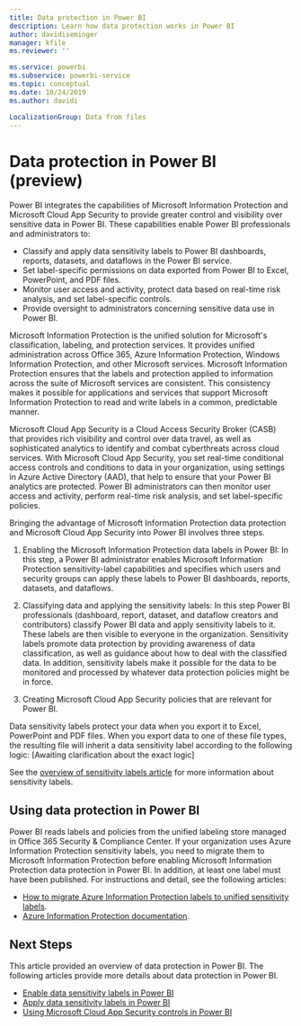 ```yaml
---
title: Data protection in Power BI
description: Learn how data protection works in Power BI
author: davidiseminger
manager: kfile
ms.reviewer: ''

ms.service: powerbi
ms.subservice: powerbi-service
ms.topic: conceptual
ms.date: 10/24/2019
ms.author: davidi

LocalizationGroup: Data from files
---
```

# Data protection in Power BI (preview)

Power BI integrates the capabilities of Microsoft Information Protection and Microsoft Cloud App Security to provide greater control and visibility over sensitive data in Power BI. These capabilities enable Power BI professionals and administrators to:

* Classify and apply data sensitivity labels to Power BI dashboards, reports, datasets, and dataflows in the Power BI service.
* Set label-specific permissions on data exported from Power BI to Excel, PowerPoint, and PDF files. 
* Monitor user access and activity, protect data based on real-time risk analysis, and set label-specific controls. 
* Provide oversight to administrators concerning sensitive data use in Power BI.

Microsoft Information Protection is the unified solution for Microsoft's classification, labeling, and protection services. It provides unified administration across Office 365, Azure Information Protection, Windows Information Protection, and other Microsoft services. Microsoft Information Protection ensures that the labels and protection applied to information across the suite of Microsoft services are consistent. This consistency makes it possible for applications and services that support Microsoft Information Protection to read and write labels in a common, predictable manner.

Microsoft Cloud App Security is a Cloud Access Security Broker (CASB) that provides rich visibility and control over data travel, as well as sophisticated analytics to identify and combat cyberthreats across cloud services. With Microsoft Cloud App Security, you set real-time conditional access controls and conditions to data in your organization, using settings in Azure Active Directory (AAD), that help to ensure that your Power BI analytics are protected. Power BI administrators can then monitor user access and activity, perform real-time risk analysis, and set label-specific policies.

Bringing the advantage of Microsoft Information Protection data protection and Microsoft Cloud App Security into Power BI involves three steps.

1. Enabling the Microsoft Information Protection data labels in Power BI: In this step, a Power BI administrator enables Microsoft Information Protection sensitivity-label capabilities and specifies which users and security groups can apply these labels to Power BI dashboards, reports, datasets, and dataflows.

2.    Classifying data and applying the sensitivity labels: In this step Power BI professionals (dashboard, report, dataset, and dataflow creators and contributors) classify Power BI data and apply sensitivity labels to it. These labels are then visible to everyone in the organization. Sensitivity labels promote data protection by providing awareness of data classification, as well as guidance about how to deal with the classified data. In addition, sensitivity labels make it possible for the data to be monitored and processed by whatever data protection policies might be in force.

3. Creating Microsoft Cloud App Security policies that are relevant for Power BI.

Data sensitivity labels protect your data when you export it to Excel, PowerPoint and PDF files. When you export data to one of these file types, the resulting file will inherit a data sensitivity label according to the following logic: [Awaiting clarification about the exact logic]

See the [overview of sensitivity labels article](https://docs.microsoft.com/microsoft-365/compliance/sensitivity-labels) for more information about sensitivity labels.

## Using data protection in Power BI

Power BI reads labels and policies from the unified labeling store managed in Office 365 Security & Compliance Center. If your organization uses Azure Information Protection sensitivity labels, you need to migrate them to Microsoft Information Protection before enabling Microsoft Information Protection data protection in Power BI. In addition, at least one label must have been published. For instructions and detail, see the following articles:

* [How to migrate Azure Information Protection labels to unified sensitivity labels](https://docs.microsoft.com/azure/information-protection/configure-policy-migrate-labels).
* [Azure Information Protection documentation](https://docs.microsoft.com/azure/information-protection/configure-policy-migrate-labels).

## Next Steps

This article provided an overview of data protection in Power BI. The following articles provide more details about data protection in Power BI. 

* [Enable data sensitivity labels in Power BI](service-security-enable-data-sensitivity-labels.md)
* [Apply data sensitivity labels in Power BI](service-security-apply-data-sensitivity-labels.md)
* [Using Microsoft Cloud App Security controls in Power BI](service-security-using-microsoft-cloud-app-security-controls.md)